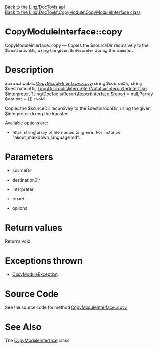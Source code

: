 [Back to the Ling/DocTools api](https://github.com/lingtalfi/DocTools/blob/master/doc/api/Ling/DocTools.md)<br>
[Back to the Ling\DocTools\CopyModule\CopyModuleInterface class](https://github.com/lingtalfi/DocTools/blob/master/doc/api/Ling/DocTools/CopyModule/CopyModuleInterface.md)


CopyModuleInterface::copy
================



CopyModuleInterface::copy — Copies the $sourceDir recursively to the $destinationDir, using the given $interpreter during the transfer.




Description
================


abstract public [CopyModuleInterface::copy](https://github.com/lingtalfi/DocTools/blob/master/doc/api/Ling/DocTools/CopyModule/CopyModuleInterface/copy.md)(string $sourceDir, string $destinationDir, [Ling\DocTools\Interpreter\NotationInterpreterInterface](https://github.com/lingtalfi/DocTools/blob/master/doc/api/Ling/DocTools/Interpreter/NotationInterpreterInterface.md) $interpreter, ?[Ling\DocTools\Report\ReportInterface](https://github.com/lingtalfi/DocTools/blob/master/doc/api/Ling/DocTools/Report/ReportInterface.md) $report = null, ?array $options = []) : void




Copies the $sourceDir recursively to the $destinationDir, using the given $interpreter during the transfer.


Available options are:

- filter: string|array of file names to ignore. For instance "about_markdown_language.md".




Parameters
================


- sourceDir

    

- destinationDir

    

- interpreter

    

- report

    

- options

    


Return values
================

Returns void.


Exceptions thrown
================

- [CopyModuleException](https://github.com/lingtalfi/DocTools/blob/master/doc/api/Ling/DocTools/Exception/CopyModuleException.md).&nbsp;







Source Code
===========
See the source code for method [CopyModuleInterface::copy](https://github.com/lingtalfi/DocTools/blob/master/CopyModule/CopyModuleInterface.php#L43-L43)


See Also
================

The [CopyModuleInterface](https://github.com/lingtalfi/DocTools/blob/master/doc/api/Ling/DocTools/CopyModule/CopyModuleInterface.md) class.



